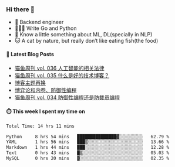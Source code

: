 ### Hi there 👋

- 🔧 Backend engineer
- 👨🏻‍💻 Write Go and Python
- 🔭 Know a little something about ML, DL(specially in NLP)
- 🐱 A cat by nature, but really don’t like eating fish(the food)

#### 📖 Latest Blog Posts
<!-- BLOG-POST-LIST:START -->
- [猫鱼周刊 vol. 036 人工智能的相关法律](https://ameow.xyz/archives/weekly-036)
- [猫鱼周刊 vol. 035 什么是好的技术博客？](https://ameow.xyz/archives/weekly-035)
- [博客主题再换](https://ameow.xyz/archives/bo-ke-zhu-ti-zai-huan)
- [博弈论和内卷、防御性编程](https://ameow.xyz/archives/game-theory-and-involution-anti-layoff-programming)
- [猫鱼周刊 vol. 034 防御性编程还是防裁员编程](https://ameow.xyz/archives/weekly-034)
<!-- BLOG-POST-LIST:END -->

#### ⏱️ This week I spent my time on
<!--START_SECTION:waka-->

```txt
Total Time: 14 hrs 11 mins

Python     8 hrs 54 mins   ███████████████▓░░░░░░░░░   62.79 %
YAML       1 hrs 56 mins   ███▒░░░░░░░░░░░░░░░░░░░░░   13.66 %
Markdown   1 hrs 44 mins   ███░░░░░░░░░░░░░░░░░░░░░░   12.28 %
Text       0 hrs 43 mins   █▒░░░░░░░░░░░░░░░░░░░░░░░   05.03 %
MySQL      0 hrs 20 mins   ▓░░░░░░░░░░░░░░░░░░░░░░░░   02.35 %
```

<!--END_SECTION:waka-->

<!--
**LeslieLeung/LeslieLeung** is a ✨ _special_ ✨ repository because its `README.md` (this file) appears on your GitHub profile.

Here are some ideas to get you started:

- 🔭 I’m currently working on ...
- 🌱 I’m currently learning ...
- 👯 I’m looking to collaborate on ...
- 🤔 I’m looking for help with ...
- 💬 Ask me about ...
- 📫 How to reach me: ...
- 😄 Pronouns: ...
- ⚡ Fun fact: ...
-->
